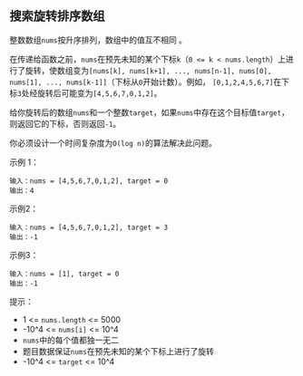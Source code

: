## 搜索旋转排序数组

整数数组`nums`按升序排列，数组中的值互不相同 。

在传递给函数之前，`nums`在预先未知的某个下标`k`（`0 <= k < nums.length`）上进行了旋转，使数组变为`[nums[k], nums[k+1], ..., nums[n-1], nums[0], nums[1], ..., nums[k-1]]`（下标从`0`开始计数）。例如， `[0,1,2,4,5,6,7]`在下标`3`处经旋转后可能变为`[4,5,6,7,0,1,2]`。

给你旋转后的数组`nums`和一个整数`target`，如果`nums`中存在这个目标值`target`，则返回它的下标，否则返回`-1`。

你必须设计一个时间复杂度为`O(log n)`的算法解决此问题。

示例 1：
```
输入：nums = [4,5,6,7,0,1,2], target = 0
输出：4
```
示例2：
```
输入：nums = [4,5,6,7,0,1,2], target = 3
输出：-1
```
示例3：
```
输入：nums = [1], target = 0
输出：-1
```

提示：

* 1 <= `nums.length` <= 5000
* -10^4 <= `nums[i]` <= 10^4
* `nums`中的每个值都独一无二
* 题目数据保证`nums`在预先未知的某个下标上进行了旋转
* -10^4 <= `target` <= 10^4